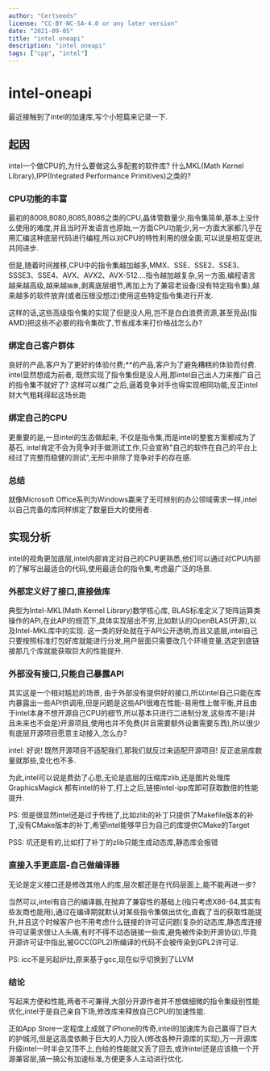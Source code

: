 ```yaml
---
author: "Certseeds"
license: "CC-BY-NC-SA-4.0 or any later version"
date: "2021-09-05"
title: "intel oneapi"
description: "intel oneapi"
tags: ["cpp", "intel"]
---
```


# intel-oneapi

最近接触到了intel的加速库,写个小短篇来记录一下.

## 起因

intel一个做CPU的,为什么要做这么多配套的软件库? 什么MKL(Math Kernel Library),IPP(Integrated Performance Primitives)之类的?

### CPU功能的丰富

最初的8008,8080,8085,8086之类的CPU,晶体管数量少,指令集简单,基本上没什么使用的难度,并且当时开发语言也原始,一方面CPU功能少,另一方面大家都几乎在用汇编这种底层代码进行编程,所以对CPU的特性利用的很全面,可以说是相互促进,共同进步.

但是,随着时间推移,CPU中的指令集越加越多,MMX、SSE、SSE2、SSE3、SSSE3、SSE4、AVX、AVX2、AVX-512....指令越加越复杂,另一方面,编程语言越来越高级,越来越`抽象`,剥离底层细节,再加上为了兼容老设备(没有特定指令集),越来越多的软件放弃(或者压根没想过)使用这些特定指令集进行开发.

这样的话,这些高级指令集的实现了但是没人用,岂不是白白浪费资源,甚至竞品(指AMD)把这些不必要的指令集砍了,节省成本来打价格战怎么办?

### 绑定自己客户群体

良好的产品,客户为了更好的体验付费;**的产品,客户为了避免糟糕的体验而付费. intel显然想成为前者, 既然实现了指令集但是没人用,那intel自己出人力来推广自己的指令集不就好了? 这样可以推广之后,逼着竞争对手也得实现相同功能,反正intel财大气粗耗得起这场长跑

### 绑定自己的CPU

更重要的是,一旦intel的生态做起来, 不仅是指令集,而是intel的整套方案都成为了基石, intel肯定不会为竞争对手做测试工作,只会宣称"自己的软件在自己的平台上经过了完整而稳健的测试",无形中排除了竞争对手的存在感.

### 总结

就像Microsoft Office系列为Windows赢来了无可辨别的办公领域需求一样,intel以自己完备的库同样绑定了数量巨大的使用者.

## 实现分析

intel的视角更加底层,intel内部肯定对自己的CPU更熟悉,他们可以通过对CPU内部的了解写出最适合的代码,使用最适合的指令集,考虑最广泛的场景.

### 外部定义好了接口,直接做库

典型为Intel-MKL(Math Kernel Library)数学核心库, BLAS标准定义了矩阵运算类操作的API,在此API的规范下,具体实现层出不穷,比如默认的OpenBLAS(开源),以及Intel-MKL库中的实现. 这一类的好处就在于API公开透明,而且又底层,intel自己只要按照标准打包好库就能进行分发,用户层面只需要改几个环境变量,选定到底链接那几个库就能获取巨大的性能提升.

### 外部没有接口,只能自己暴露API

其实这是一个相对尴尬的场景, 由于外部没有提供好的接口,所以intel自己只能在库内暴露出一些API供调用,但是问题是这些API很难在性能-易用性上做平衡,并且由于intel本身不想开源自己CPU的细节,所以基本只进行二进制分发,这些库不是(并且未来也不会是)开源项目,使用也并不免费(并且需要额外设置需要东西),所以很少有底层开源项目愿意主动接入,怎么办?

intel: 好说! 既然开源项目不适配我们,那我们就反过来适配开源项目! 反正底层库数量就那些,变化也不多.

为此,intel可以说是费劲了心思,无论是底层的压缩库zlib,还是图片处理库GraphicsMagick 都有intel的补丁,打上之后,链接intel-ipp库即可获取数倍的性能提升.

PS: 但是很显然intel还是过于传统了,比如zlib的补丁只提供了Makefile版本的补丁,没有CMake版本的补丁,希望intel能够早日为自己的库提供CMake的Target

PSS: 坑还是有的,比如打了补丁的zlib只能生成动态库,静态库会报错

### 直接入手更底层-自己做编译器

无论是定义接口还是修改其他人的库,层次都还是在代码层面上,能不能再进一步?

当然可以,intel有自己的编译器,在抛弃了兼容性的基础上(指只考虑X86-64,其实有些友商也能用),通过在编译期就默认对某些指令集做出优化,直截了当的获取性能提升,并且这个时候客户也不用考虑什么链接的许可证问题(复杂的动态库,静态库连接许可证需求很让人头痛,有时不得不动态链接一些库,避免被传染到开源协议),毕竟开源许可证中指出,被GCC(GPL2)所编译的代码不会被传染到GPL2许可证.

PS: icc不是另起炉灶,原来基于gcc,现在似乎切换到了LLVM

### 结论

写起来方便和性能,两者不可兼得,大部分开源作者并不想做细微的指令集级别性能优化,intel于是自己亲自下场,修改库来释放自己CPU的加速性能.

正如App Store一定程度上成就了iPhone的传奇,intel的加速库为自己赢得了巨大的护城河,但是这高度依赖于巨大的人力投入(修改各种开源库的实现),万一开源库升级intel一时半会又顶不上,白给的性能就又丢了回去,或许intel还是应该搞一个开源兼容层,搞一搞公有加速标准,方便更多人主动进行优化.

